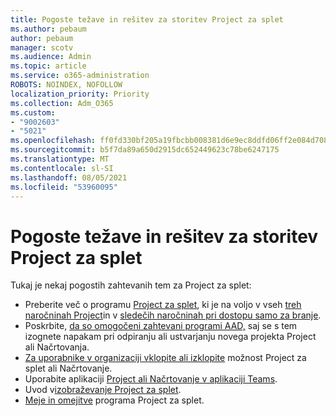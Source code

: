 ```yaml
---
title: Pogoste težave in rešitev za storitev Project za splet
ms.author: pebaum
author: pebaum
manager: scotv
ms.audience: Admin
ms.topic: article
ms.service: o365-administration
ROBOTS: NOINDEX, NOFOLLOW
localization_priority: Priority
ms.collection: Adm_O365
ms.custom:
- "9002603"
- "5021"
ms.openlocfilehash: ff0fd330bf205a19fbcbb008381d6e9ec8ddfd06ff2e084d708cffac9f16f079
ms.sourcegitcommit: b5f7da89a650d2915dc652449623c78be6247175
ms.translationtype: MT
ms.contentlocale: sl-SI
ms.lasthandoff: 08/05/2021
ms.locfileid: "53960095"
---
```

# <a name="project-for-the-web-common-issues-and-resolutions"></a>Pogoste težave in rešitev za storitev Project za splet

Tukaj je nekaj pogostih zahtevanih tem za Project za splet:

- Preberite več o programu [Project za splet](https://support.microsoft.com/office/what-is-project-for-the-web-c19b2421-3c9d-4037-97c6-f66b6e1d2eb5), ki je na voljo v vseh [treh naročninah Project](https://products.office.com/project/compare-microsoft-project-management-software)in v [sledečih naročninah pri dostopu samo za branje](https://docs.microsoft.com/project-for-the-web/office-365-user-view-access-to-project-and-roadmap).
- Poskrbite, [da so omogočeni zahtevani programi AAD,](https://techcommunity.microsoft.com/t5/project-support-blog/roadmap-have-you-disabled-some-necessary-services/ba-p/815067) saj se s tem izognete napakam pri odpiranju ali ustvarjanju novega projekta Project ali Načrtovanja.
- [Za uporabnike v organizaciji vklopite ali izklopite](https://docs.microsoft.com/project-for-the-web/turn-project-for-the-web-off) možnost Project za splet ali Načrtovanje.
- Uporabite aplikaciji [Project ali Načrtovanje v aplikaciji Teams](https://support.microsoft.com/office/2dc584e6-2f6c-4e2d-9008-0b3f6845eb52).
- Uvod v[izobraževanje Project za splet](https://support.office.com/article/50bf3e29-0f0d-4b7a-9d2c-7c78389b67ad).
- [Meje in omejitve](https://docs.microsoft.com/project-for-the-web/project-for-the-web-limits-and-boundaries) programa Project za splet.
